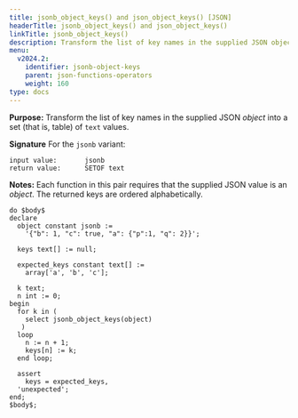 ```yaml
---
title: jsonb_object_keys() and json_object_keys() [JSON]
headerTitle: jsonb_object_keys() and json_object_keys()
linkTitle: jsonb_object_keys()
description: Transform the list of key names in the supplied JSON object into a set (that is, table) of text values.
menu:
  v2024.2:
    identifier: jsonb-object-keys
    parent: json-functions-operators
    weight: 160
type: docs
---
```


**Purpose:** Transform the list of key names in the supplied JSON _object_ into a set (that is, table) of `text` values.

**Signature** For the `jsonb` variant:

```
input value:       jsonb
return value:      SETOF text
```

**Notes:** Each function in this pair requires that the supplied JSON value is an _object_. The returned keys are ordered alphabetically.

```plpgsql
do $body$
declare
  object constant jsonb :=
    '{"b": 1, "c": true, "a": {"p":1, "q": 2}}';

  keys text[] := null;

  expected_keys constant text[] :=
    array['a', 'b', 'c'];

  k text;
  n int := 0;
begin
  for k in (
    select jsonb_object_keys(object)
   )
  loop
    n := n + 1;
    keys[n] := k;
  end loop;

  assert
    keys = expected_keys,
  'unexpected';
end;
$body$;
```

